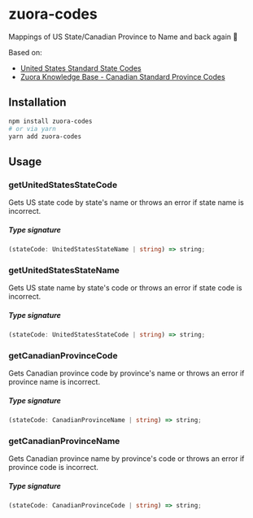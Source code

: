 # zuora-codes

Mappings of US State/Canadian Province to Name and back again 🧙

Based on:

- [United States Standard State Codes](https://knowledgecenter.zuora.com/BB_Introducing_Z_Business/D_Country%2C_State%2C_and_Province_Codes/B_State_Names_and_2-Digit_Codes)
- [Zuora Knowledge Base - Canadian Standard Province Codes](https://knowledgecenter.zuora.com/BB_Introducing_Z_Business/D_Country%2C_State%2C_and_Province_Codes/C_Canadian_Province_Names_and_2-Digit_Codes)

## Installation

```bash
npm install zuora-codes
# or via yarn
yarn add zuora-codes
```

## Usage

### getUnitedStatesStateCode

Gets US state code by state's name or throws an error if state name is incorrect.

##### Type signature

```typescript
(stateCode: UnitedStatesStateName | string) => string;
```

### getUnitedStatesStateName

Gets US state name by state's code or throws an error if state code is incorrect.

##### Type signature

```typescript
(stateCode: UnitedStatesStateCode | string) => string;
```

### getCanadianProvinceCode

Gets Canadian province code by province's name or throws an error if province name is incorrect.

##### Type signature

```typescript
(stateCode: CanadianProvinceName | string) => string;
```

### getCanadianProvinceName

Gets Canadian province name by province's code or throws an error if province code is incorrect.

##### Type signature

```typescript
(stateCode: CanadianProvinceCode | string) => string;
```
